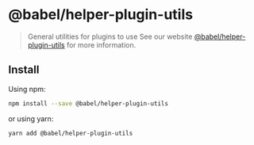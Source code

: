 # @babel/helper-plugin-utils
> General utilities for plugins to use
See our website [@babel/helper-plugin-utils](https://babeljs.io/docs/babel-helper-plugin-utils) for more information.
## Install
Using npm:
```sh
npm install --save @babel/helper-plugin-utils
```
or using yarn:
```sh
yarn add @babel/helper-plugin-utils
```
